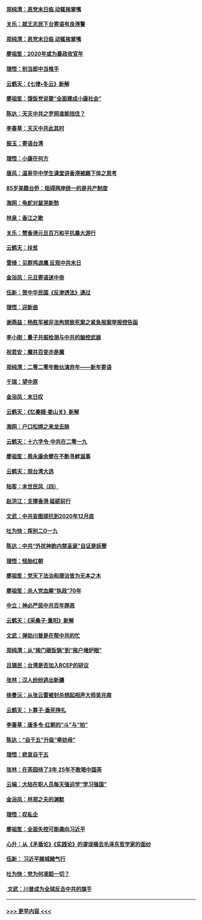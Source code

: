 #### [郑纯清：恶党末日临 动辄挨掌嘴](../pages/nsc993/n11769912.md?t=01060044) 
#### [关乐：就王志民下台寄语有良港警](../pages/nsc993/n11769903.md?t=01060044) 
#### [郑纯清：恶党末日临 动辄挨掌嘴](../pages/nsc993/n11769356.md?t=01060044) 
#### [廖祖笙：2020年或为暴政收官年](../pages/nsc993/n11768216.md?t=01060044) 
#### [理悟：别当郎中当推手](../pages/nsc993/n11768243.md?t=01060044) 
#### [云鹤天：《七律▪冬云》新解](../pages/nsc993/n11768204.md?t=01060044) 
#### [廖祖笙：饿饭党说要“全面建成小康社会”](../pages/nsc993/n11767482.md?t=01060044) 
#### [陈达：天灭中共之罗网谁能挡住？](../pages/nsc993/n11767465.md?t=01060044) 
#### [李春草：天灭中共此其时](../pages/nsc993/n11767452.md?t=01060044) 
#### [振玉：寄语台湾](../pages/nsc993/n11767432.md?t=01060044) 
#### [理悟：小康在何方](../pages/nsc993/n11767394.md?t=01060044) 
#### [唐风：温哥华中学生课堂讲香港被踢下体之思考](../pages/nsc993/n11766848.md?t=01060044) 
#### [85岁美籍台侨：阻碍两岸统一的是共产制度](../pages/nsc993/n11765043.md?t=01060044) 
#### [海网：龟蛇对鼠哭新愁](../pages/nsc993/n11764895.md?t=01060044) 
#### [林泉：香江之歌](../pages/nsc993/n11764415.md?t=01060044) 
#### [关乐：赞香港元旦百万和平抗暴大游行](../pages/nsc993/n11764382.md?t=01060044) 
#### [云鹤天：扶贫](../pages/nsc993/n11764245.md?t=01060044) 
#### [雪绮：见群鸡退鹰  反观中共末日](../pages/nsc993/n11762112.md?t=01060044) 
#### [金浴凤：元旦寄语迷中帝](../pages/nsc993/n11761788.md?t=01060044) 
#### [伍新：贺中华民国《反渗透法》通过](../pages/nsc993/n11761994.md?t=01060044) 
#### [理悟：迎新曲](../pages/nsc993/n11761152.md?t=01060044) 
#### [谢燕益：杨胜军被非法拘禁致死案之紧急报案举报控告函](../pages/nsc993/n11756134.md?t=01060044) 
#### [李小刚：量子共振检测与中共的脑控武器](../pages/nsc993/n11754518.md?t=01060044) 
#### [祝君安：魔共百变亦是魔](../pages/nsc993/n11754469.md?t=01060044) 
#### [郑纯清：二零二零年散伙演弃年——新年寄语](../pages/nsc993/n11754195.md?t=01060044) 
#### [千瑞：望中原](../pages/nsc993/n11754159.md?t=01060044) 
#### [金浴凤：末日叹](../pages/nsc993/n11752359.md?t=01060044) 
#### [云鹤天：《忆秦娥‧娄山关》新解](../pages/nsc993/n11752348.md?t=01060044) 
#### [海网：户口松绑之来龙去脉](../pages/nsc993/n11752328.md?t=01060044) 
#### [云鹤天：十六字令‧中共在二零一九](../pages/nsc993/n11752305.md?t=01060044) 
#### [廖祖笙：周永康余孽在不断寻衅滋事](../pages/nsc993/n11751013.md?t=01060044) 
#### [云鹤天：观台湾大选](../pages/nsc993/n11751007.md?t=01060044) 
#### [陆客：末世民风（四）](../pages/nsc993/n11749203.md?t=01060044) 
#### [赵洪江：支撑香港 砥砺前行](../pages/nsc993/n11748482.md?t=01060044) 
#### [文武：中共妄图顽抗到2020年12月底](../pages/nsc993/n11748446.md?t=01060044) 
#### [吐为快：挥别二O一九](../pages/nsc993/n11748411.md?t=01060044) 
#### [陈达：中共“外扰神韵内禁圣诞”自证是妖孽](../pages/nsc993/n11748226.md?t=01060044) 
#### [理悟：怪胎红朝](../pages/nsc993/n11748206.md?t=01060044) 
#### [廖祖笙：党天下法治和德治皆为无本之木](../pages/nsc993/n11748135.md?t=01060044) 
#### [廖祖笙：杀人党血腥“执政”70年](../pages/nsc993/n11745144.md?t=01060044) 
#### [中立：神必严惩中共百年罪恶](../pages/nsc993/n11744970.md?t=01060044) 
#### [云鹤天：《采桑子‧重阳》新解](../pages/nsc993/n11744948.md?t=01060044) 
#### [文武：弹劾川普是在帮中共的忙](../pages/nsc993/n11744758.md?t=01060044) 
#### [郑纯清：从“挨门砸饭锅”到“挨户堵炉眼”](../pages/nsc993/n11744745.md?t=01060044) 
#### [吕锡民：台湾是否加入RCEP的研议](../pages/nsc993/n11744701.md?t=01060044) 
#### [张林：汉人纷纷逃出新疆](../pages/nsc993/n11743530.md?t=01060044) 
#### [徐曼沅：从张云雷被封杀想起相声大师吴兆南](../pages/nsc993/n11741816.md?t=01060044) 
#### [云鹤天：卜算子‧垂死挣扎](../pages/nsc993/n11739956.md?t=01060044) 
#### [李春草：唐多令‧红朝的“斗”与“拍”](../pages/nsc993/n11739830.md?t=01060044) 
#### [陈达：“自干五”升级“牵妨母”](../pages/nsc993/n11739724.md?t=01060044) 
#### [理悟：悲哀自干五](../pages/nsc993/n11739547.md?t=01060044) 
#### [张林：在茶园待了3年 25年不敢喝中国茶](../pages/nsc993/n11739240.md?t=01060044) 
#### [云端：大陆在职人员每天强迫学“学习强国”](../pages/nsc993/n11738735.md?t=01060044) 
#### [金浴凤：林郑之夫的渊默](../pages/nsc993/n11737735.md?t=01060044) 
#### [理悟：叹私企](../pages/nsc993/n11737715.md?t=01060044) 
#### [廖祖笙：全面失控可能袭向习近平](../pages/nsc993/n11737704.md?t=01060044) 
#### [心升：从《矛盾论》《实践论》的谬误揭去毛泽东哲学家的面纱](../pages/nsc993/n11736962.md?t=01060044) 
#### [伍新： 习近平赌城赌气行](../pages/nsc993/n11736929.md?t=01060044) 
#### [吐为快：党为何凌蹈一切？](../pages/nsc993/n11736915.md?t=01060044) 
#### [ 文武：川普成为全球反击中共的旗手](../pages/nsc993/n11736882.md?t=01060044) 

----
#### [ >>> 更早内容 <<< ](../indexes/nsc993-earlier.md)
